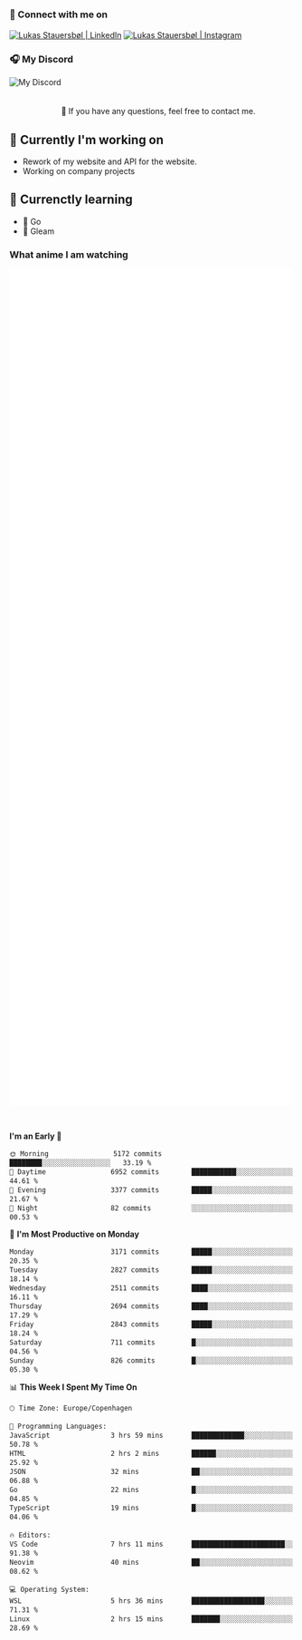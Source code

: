 ### 🔗 Connect with me on
<a href="https://www.instagram.com/lukas_stauersbol" target="_blank"><img align="center" src="https://raw.githubusercontent.com/stauersbol/stauersbol/main/images/instagram.svg" alt="Lukas Stauersbøl | LinkedIn" width="30px"/></a>
<a href="https://www.linkedin.com/in/lukas-stauersbol/" target="_blank"><img align="center" src="https://raw.githubusercontent.com/stauersbol/stauersbol/main/images/linkedin.svg" alt="Lukas Stauersbøl | Instagram" width="30px"/></a>

<p align="center">
 <h3>🎧 My Discord</h3>
 <img align="left" height="55px" src="https://discord.c99.nl/widget/theme-2/147806323323568128.png" alt="My Discord" />
</p>

<br/>
<br/>
<br/>
💬 If you have any questions, feel free to contact me.

## 🔭 Currently I'm working on
- Rework of my website and API for the website.
- Working on company projects
 
## 🌱 Currenctly learning
- 💙 Go
- 💜 Gleam

### What anime I am watching
<a href="https://anilist.co/user/slashiy/" align="center"><img align="center" width="500px" src="metrics.plugin.personal.anilist.svg" /></a>

<br/>

<!--START_SECTION:waka-->
**I'm an Early 🐤** 

```text
🌞 Morning                5172 commits        ████████░░░░░░░░░░░░░░░░░   33.19 % 
🌆 Daytime                6952 commits        ███████████░░░░░░░░░░░░░░   44.61 % 
🌃 Evening                3377 commits        █████░░░░░░░░░░░░░░░░░░░░   21.67 % 
🌙 Night                  82 commits          ░░░░░░░░░░░░░░░░░░░░░░░░░   00.53 % 
```
📅 **I'm Most Productive on Monday** 

```text
Monday                   3171 commits        █████░░░░░░░░░░░░░░░░░░░░   20.35 % 
Tuesday                  2827 commits        █████░░░░░░░░░░░░░░░░░░░░   18.14 % 
Wednesday                2511 commits        ████░░░░░░░░░░░░░░░░░░░░░   16.11 % 
Thursday                 2694 commits        ████░░░░░░░░░░░░░░░░░░░░░   17.29 % 
Friday                   2843 commits        █████░░░░░░░░░░░░░░░░░░░░   18.24 % 
Saturday                 711 commits         █░░░░░░░░░░░░░░░░░░░░░░░░   04.56 % 
Sunday                   826 commits         █░░░░░░░░░░░░░░░░░░░░░░░░   05.30 % 
```


📊 **This Week I Spent My Time On** 

```text
🕑︎ Time Zone: Europe/Copenhagen

💬 Programming Languages: 
JavaScript               3 hrs 59 mins       █████████████░░░░░░░░░░░░   50.78 % 
HTML                     2 hrs 2 mins        ██████░░░░░░░░░░░░░░░░░░░   25.92 % 
JSON                     32 mins             ██░░░░░░░░░░░░░░░░░░░░░░░   06.88 % 
Go                       22 mins             █░░░░░░░░░░░░░░░░░░░░░░░░   04.85 % 
TypeScript               19 mins             █░░░░░░░░░░░░░░░░░░░░░░░░   04.06 % 

🔥 Editors: 
VS Code                  7 hrs 11 mins       ███████████████████████░░   91.38 % 
Neovim                   40 mins             ██░░░░░░░░░░░░░░░░░░░░░░░   08.62 % 

💻 Operating System: 
WSL                      5 hrs 36 mins       ██████████████████░░░░░░░   71.31 % 
Linux                    2 hrs 15 mins       ███████░░░░░░░░░░░░░░░░░░   28.69 % 
```


<!--END_SECTION:waka-->
